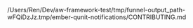 /Users/Ren/Dev/aw-framework-test/tmp/funnel-output_path-wFQiDzJz.tmp/ember-qunit-notifications/CONTRIBUTING.md